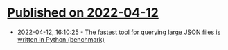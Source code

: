 # [Published on 2022-04-12](index.md)

* [2022-04-12, 16:10:25](https://news.ycombinator.com/item?id=31004563) - [The fastest tool for querying large JSON files is written in Python (benchmark)](https://colab.research.google.com/github/dcmoura/spyql/blob/master/notebooks/json_benchmark.ipynb)
